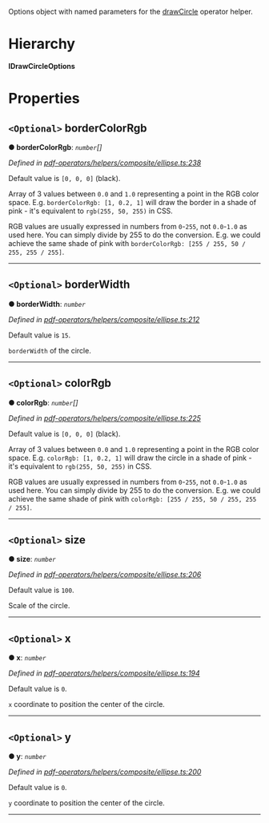 

Options object with named parameters for the [drawCircle](../modules/_pdf_operators_helpers_composite_ellipse_.md#drawcircle) operator helper.

# Hierarchy

**IDrawCircleOptions**

# Properties

<a id="bordercolorrgb"></a>

## `<Optional>` borderColorRgb

**● borderColorRgb**: *`number`[]*

*Defined in [pdf-operators/helpers/composite/ellipse.ts:238](https://github.com/Hopding/pdf-lib/blob/ccd5602/src/core/pdf-operators/helpers/composite/ellipse.ts#L238)*

Default value is `[0, 0, 0]` (black).

Array of 3 values between `0.0` and `1.0` representing a point in the RGB color space. E.g. `borderColorRgb: [1, 0.2, 1]` will draw the border in a shade of pink - it's equivalent to `rgb(255, 50, 255)` in CSS.

RGB values are usually expressed in numbers from `0`-`255`, not `0.0`-`1.0` as used here. You can simply divide by 255 to do the conversion. E.g. we could achieve the same shade of pink with `borderColorRgb: [255 / 255, 50 / 255, 255 / 255]`.

___
<a id="borderwidth"></a>

## `<Optional>` borderWidth

**● borderWidth**: *`number`*

*Defined in [pdf-operators/helpers/composite/ellipse.ts:212](https://github.com/Hopding/pdf-lib/blob/ccd5602/src/core/pdf-operators/helpers/composite/ellipse.ts#L212)*

Default value is `15`.

`borderWidth` of the circle.

___
<a id="colorrgb"></a>

## `<Optional>` colorRgb

**● colorRgb**: *`number`[]*

*Defined in [pdf-operators/helpers/composite/ellipse.ts:225](https://github.com/Hopding/pdf-lib/blob/ccd5602/src/core/pdf-operators/helpers/composite/ellipse.ts#L225)*

Default value is `[0, 0, 0]` (black).

Array of 3 values between `0.0` and `1.0` representing a point in the RGB color space. E.g. `colorRgb: [1, 0.2, 1]` will draw the circle in a shade of pink - it's equivalent to `rgb(255, 50, 255)` in CSS.

RGB values are usually expressed in numbers from `0`-`255`, not `0.0`-`1.0` as used here. You can simply divide by 255 to do the conversion. E.g. we could achieve the same shade of pink with `colorRgb: [255 / 255, 50 / 255, 255 / 255]`.

___
<a id="size"></a>

## `<Optional>` size

**● size**: *`number`*

*Defined in [pdf-operators/helpers/composite/ellipse.ts:206](https://github.com/Hopding/pdf-lib/blob/ccd5602/src/core/pdf-operators/helpers/composite/ellipse.ts#L206)*

Default value is `100`.

Scale of the circle.

___
<a id="x"></a>

## `<Optional>` x

**● x**: *`number`*

*Defined in [pdf-operators/helpers/composite/ellipse.ts:194](https://github.com/Hopding/pdf-lib/blob/ccd5602/src/core/pdf-operators/helpers/composite/ellipse.ts#L194)*

Default value is `0`.

`x` coordinate to position the center of the circle.

___
<a id="y"></a>

## `<Optional>` y

**● y**: *`number`*

*Defined in [pdf-operators/helpers/composite/ellipse.ts:200](https://github.com/Hopding/pdf-lib/blob/ccd5602/src/core/pdf-operators/helpers/composite/ellipse.ts#L200)*

Default value is `0`.

`y` coordinate to position the center of the circle.

___

